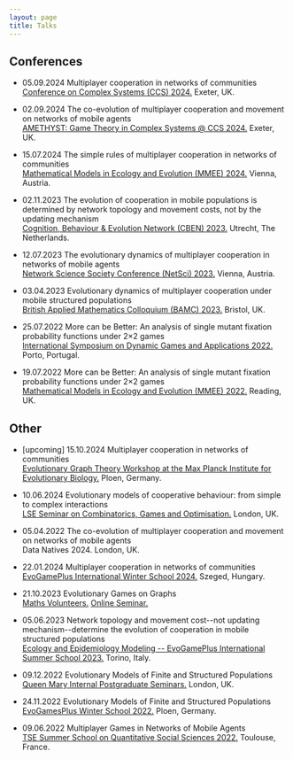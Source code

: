 ```yaml
---
layout: page
title: Talks
---
```



## Conferences

*  05.09.2024 Multiplayer cooperation in networks of communities\
    [Conference on Complex Systems (CCS) 2024.](https://ccs24.cssociety.org) Exeter, UK.

*  02.09.2024 The co-evolution of multiplayer cooperation and movement on networks of mobile agents\
    [AMETHYST: Game Theory in Complex Systems @ CCS 2024.](https://amethystsatellite.weebly.com) Exeter, UK.

*  15.07.2024 The simple rules of multiplayer cooperation in networks of communities\
    [Mathematical Models in Ecology and Evolution (MMEE) 2024.](https://ps-mathematik.univie.ac.at/e/index.php?event=mmee2024) Vienna, Austria.

*  02.11.2023 The evolution of cooperation in mobile populations is determined by network topology and movement costs, not by the updating mechanism\
    [Cognition, Behaviour & Evolution Network (CBEN) 2023.](https://www.cognitionbehaviorevolution.nl/?page_id=852) Utrecht, The Netherlands.
    
*   12.07.2023 The evolutionary dynamics of multiplayer cooperation in networks of mobile agents\
    [Network Science Society Conference (NetSci) 2023.](https://netsci2023.wixsite.com/netsci2023) Vienna, Austria.

*   03.04.2023 Evolutionary dynamics of multiplayer cooperation under mobile structured populations\
    [British Applied Mathematics Colloquium (BAMC) 2023.](https://rise.articulate.com/share/m_8PV5egFfp51rbRhApK6GtC3ZkRGmpN#/) Bristol, UK.

*   25.07.2022 More can be Better: An analysis of single mutant fixation probability functions under 2×2 games\
    [International Symposium on Dynamic Games and Applications 2022.](https://www.gerad.ca/colloques/isdg2022/program.html) Porto, Portugal.

*   19.07.2022 More can be Better: An analysis of single mutant fixation probability functions under 2×2 games\
    [Mathematical Models in Ecology and Evolution (MMEE) 2022.](http://mmee.eu/index.html) Reading, UK. 

## Other

*   [upcoming] 15.10.2024 Multiplayer cooperation in networks of communities\
    [Evolutionary Graph Theory Workshop at the Max Planck Institute for Evolutionary Biology.](https://workshops.evolbio.mpg.de/event/116/overview) Ploen, Germany.

*   10.06.2024 Evolutionary models of cooperative behaviour: from simple to complex interactions\
    [LSE Seminar on Combinatorics, Games and Optimisation.](https://www.lse.ac.uk/Mathematics/Events-and-Seminars/Seminar-and-PhD-Seminar-on-Combinatorics-Games-and-Optimisation) London, UK.

*  05.04.2022 The co-evolution of multiplayer cooperation and movement on networks of mobile agents\
    Data Natives 2024. London, UK.

*   22.01.2024 Multiplayer cooperation in networks of communities\
    [EvoGamePlus International Winter School 2024.](https://sites.google.com/view/evogamesplus-szeged/home) Szeged, Hungary.

*   21.10.2023 Evolutionary Games on Graphs\
    [Maths Volunteers.](https://www.mathsvolunteers.com/home) [Online Seminar.](https://www.youtube.com/watch?v=sGCK6uDyBxk)

*   05.06.2023 Network topology and movement cost--not updating mechanism--determine the evolution of cooperation in mobile structured populations\
    [Ecology and Epidemiology Modeling -- EvoGamePlus International Summer School 2023.](https://eem-evogames.di.unito.it/program/) Torino, Italy.

*   09.12.2022 Evolutionary Models of Finite and Structured Populations\
    [Queen Mary Internal Postgraduate Seminars.](https://www.qmul.ac.uk/maths/research/seminars/queen-mary-internal-postgraduate-seminar/) London, UK.

*   24.11.2022 Evolutionary Models of Finite and Structured Populations\
    [EvoGamesPlus Winter School 2022.](https://tecoevo.github.io/winterschool/) Ploen, Germany.

*   09.06.2022 Multiplayer Games in Networks of Mobile Agents\
    [TSE Summer School on Quantitative Social Sciences 2022.](https://www.iast.fr/summer-schools) 	Toulouse, France.

